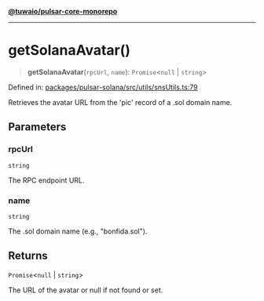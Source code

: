 [**@tuwaio/pulsar-core-monorepo**](../../../README.md)

***

# getSolanaAvatar()

> **getSolanaAvatar**(`rpcUrl`, `name`): `Promise`\<`null` \| `string`\>

Defined in: [packages/pulsar-solana/src/utils/snsUtils.ts:79](https://github.com/TuwaIO/pulsar-core/blob/e4e6c80b06717a36e79850d69c03d964005053f1/packages/pulsar-solana/src/utils/snsUtils.ts#L79)

Retrieves the avatar URL from the 'pic' record of a .sol domain name.

## Parameters

### rpcUrl

`string`

The RPC endpoint URL.

### name

`string`

The .sol domain name (e.g., "bonfida.sol").

## Returns

`Promise`\<`null` \| `string`\>

The URL of the avatar or null if not found or set.
